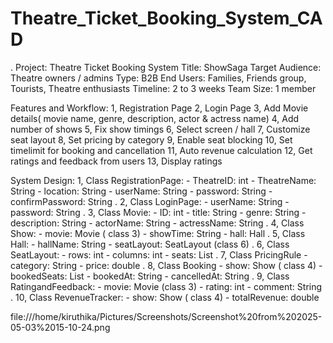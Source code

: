 # Theatre_Ticket_Booking_System_CAD
.
        Project: Theatre Ticket Booking System
          Title: ShowSaga
Target Audience: Theatre owners / admins
           Type: B2B
      End Users: Families, Friends group, Tourists, Theatre enthusiasts
       Timeline: 2 to 3 weeks
      Team Size: 1 member
      
Features and Workflow:
                 1, Registration Page
                 2, Login Page
                 3, Add Movie details( movie name, genre, description, actor & actress name)
                 4, Add number of shows
                 5, Fix show timings
                 6, Select screen / hall
                 7, Customize seat layout
                 8, Set pricing by category
                 9, Enable seat blocking
                 10, Set timelimit for booking and cancellation
                 11, Auto revenue calculation 
                 12, Get ratings and feedback from users
                 13, Display ratings

System Design:
        1, Class RegistrationPage:
                -       TheatreID: int
                -     TheatreName: String
                -        location: String
                -        userName: String
                -        password: String
                - confirmPassword: String
.
        2, Class LoginPage:
                - userName: String
                - password: String
.
        3, Class Movie:
                -          ID: int
                -       title: String
                -       genre: String
                - description: String
                -   actorName: String
                - actressName: String
.
        4, Class Show:
                -       movie: Movie ( class 3)
                -    showTime: String
                -        hall: Hall
.
        5, Class Hall:
                -   hallName: String
                - seatLayout: SeatLayout (class 6)
.
        6, Class SeatLayout:
                -    rows: int
                - columns: int
                -   seats: List<Seat>
.
        7, Class PricingRule
                - category: String
                -    price: double
.
        8, Class Booking
                -        show: Show ( class 4)
                - bookedSeats: List<Seat>
                -    bookedAt: String
                - cancelledAt: String
.
        9, Class RatingandFeedback:
                -   movie: Movie (class 3)
                -  rating: int
                - comment: String
.
        10, Class RevenueTracker:
                -         show: Show ( class 4)
                - totalRevenue: double





file:///home/kiruthika/Pictures/Screenshots/Screenshot%20from%202025-05-03%2015-10-24.png










      


